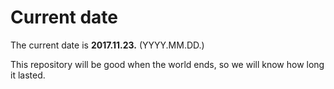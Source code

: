 # Current date

The current date is **2017.11.23.** (YYYY.MM.DD.)

This repository will be good when the world ends, so we will know how long it lasted.